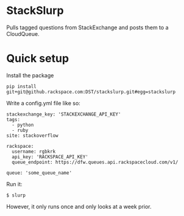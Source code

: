 StackSlurp
==========

Pulls tagged questions from StackExchange and posts them to a CloudQueue.

# Quick setup

Install the package

```
pip install git+git@github.rackspace.com:DST/stackslurp.git#egg=stackslurp
```

Write a config.yml file like so:

    stackexchange_key: 'STACKEXCHANGE_API_KEY'
    tags:
      - python
      - ruby
    site: stackoverflow

    rackspace:
      username: rgbkrk
      api_key: 'RACKSPACE_API_KEY'
      queue_endpoint: https://dfw.queues.api.rackspacecloud.com/v1/

    queue: 'some_queue_name'

Run it:

```
$ slurp
```

However, it only runs once and only looks at a week prior.
